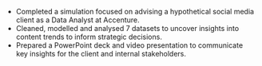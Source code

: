 - Completed a simulation focused on advising a hypothetical social media client
 as a Data Analyst at Accenture.
- Cleaned, modelled and analysed 7 datasets to uncover insights into content
 trends to inform strategic decisions.
- Prepared a PowerPoint deck and video presentation to communicate key insights
 for the client and internal stakeholders.
